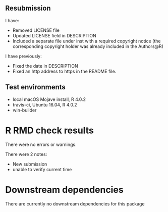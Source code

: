 ## Resubmission

I have:
* Removed LICENSE file
* Updated LICENSE field in DESCRIPTION
* Included a separate file under inst with a required copyright notice (the corresponding copyright holder was already included in the Authors@R)

I have previously:
* Fixed the date in DESCRIPTION
* Fixed an http address to https in the README file.

## Test environments
* local macOS Mojave install, R 4.0.2
* travis-ci, Ubuntu 16.04, R 4.0.2
* win-builder

# R RMD check results
There were no errors or warnings.

There were 2 notes:
* New submission
* unable to verify current time

# Downstream dependencies
There are currently no downstream dependencies for this package

